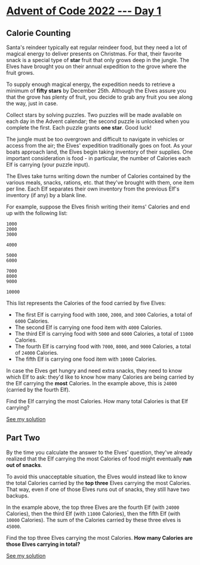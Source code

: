<!-- @format -->

# [Advent of Code 2022 --- Day 1][0]

## Calorie Counting

Santa's reindeer typically eat regular reindeer food, but they need a lot of
magical energy to deliver presents on Christmas. For that, their favorite snack
is a special type of **star** fruit that only grows deep in the jungle. The
Elves have brought you on their annual expedition to the grove where the fruit
grows.

To supply enough magical energy, the expedition needs to retrieve a minimum of
**fifty stars** by December 25th. Although the Elves assure you that the grove
has plenty of fruit, you decide to grab any fruit you see along the way, just in
case.

Collect stars by solving puzzles. Two puzzles will be made available on each day
in the Advent calendar; the second puzzle is unlocked when you complete the
first. Each puzzle grants **one star**. Good luck!

The jungle must be too overgrown and difficult to navigate in vehicles or access
from the air; the Elves' expedition traditionally goes on foot. As your boats
approach land, the Elves begin taking inventory of their supplies. One important
consideration is food - in particular, the number of Calories each Elf is
carrying (your puzzle input).

The Elves take turns writing down the number of Calories contained by the
various meals, snacks, rations, etc. that they've brought with them, one item
per line. Each Elf separates their own inventory from the previous Elf's
inventory (if any) by a blank line.

For example, suppose the Elves finish writing their items' Calories and end up
with the following list:

```
1000
2000
3000

4000

5000
6000

7000
8000
9000

10000
```

This list represents the Calories of the food carried by five Elves:

- The first Elf is carrying food with `1000`, `2000`, and `3000` Calories, a
  total of `6000` Calories.
- The second Elf is carrying one food item with `4000` Calories.
- The third Elf is carrying food with `5000` and `6000` Calories, a total of
  `11000` Calories.
- The fourth Elf is carrying food with `7000`, `8000`, and `9000` Calories, a
  total of `24000` Calories.
- The fifth Elf is carrying one food item with `10000` Calories.

In case the Elves get hungry and need extra snacks, they need to know which Elf
to ask: they'd like to know how many Calories are being carried by the Elf
carrying the **most** Calories. In the example above, this is `24000` (carried
by the fourth Elf).

Find the Elf carrying the most Calories. How many total Calories is that Elf
carrying?

[See my solution](/day-1/ch-1.pl)

## Part Two

By the time you calculate the answer to the Elves' question, they've already
realized that the Elf carrying the most Calories of food might eventually
**run out of snacks**.

To avoid this unacceptable situation, the Elves would instead like to know the
total Calories carried by the **top three** Elves carrying the most Calories.
That way, even if one of those Elves runs out of snacks, they still have two
backups.

In the example above, the top three Elves are the fourth Elf (with `24000`
Calories), then the third Elf (with `11000` Calories), then the fifth Elf (with
`10000` Calories). The sum of the Calories carried by these three elves is
`45000`.

Find the top three Elves carrying the most Calories.
**How many Calories are those Elves carrying in total?**

[See my solution](/day-1/ch-2.pl)

[0]: https://adventofcode.com/2022/day/1 'Advent of Code - Day 1'
